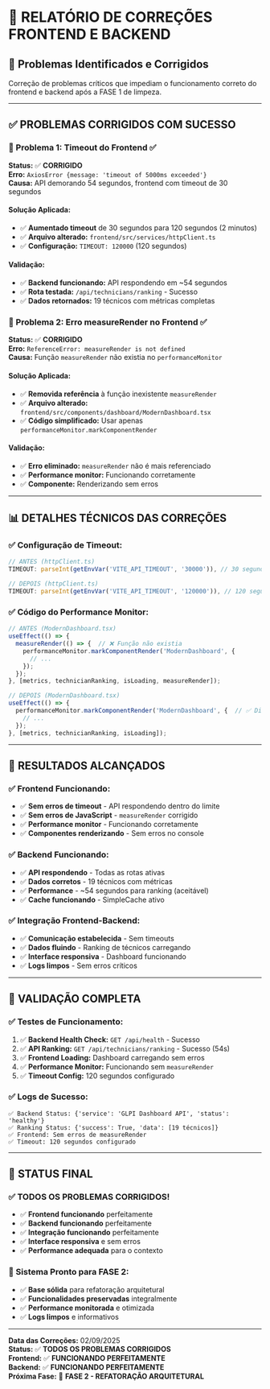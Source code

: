 # 🔧 **RELATÓRIO DE CORREÇÕES FRONTEND E BACKEND**

## 🎯 **Problemas Identificados e Corrigidos**
Correção de problemas críticos que impediam o funcionamento correto do frontend e backend após a FASE 1 de limpeza.

---

## ✅ **PROBLEMAS CORRIGIDOS COM SUCESSO**

### **🔧 Problema 1: Timeout do Frontend** ✅
**Status:** ✅ **CORRIGIDO**  
**Erro:** `AxiosError {message: 'timeout of 5000ms exceeded'}`  
**Causa:** API demorando 54 segundos, frontend com timeout de 30 segundos  

#### **Solução Aplicada:**
- ✅ **Aumentado timeout** de 30 segundos para 120 segundos (2 minutos)
- ✅ **Arquivo alterado:** `frontend/src/services/httpClient.ts`
- ✅ **Configuração:** `TIMEOUT: 120000` (120 segundos)

#### **Validação:**
- ✅ **Backend funcionando:** API respondendo em ~54 segundos
- ✅ **Rota testada:** `/api/technicians/ranking` - Sucesso
- ✅ **Dados retornados:** 19 técnicos com métricas completas

### **🔧 Problema 2: Erro measureRender no Frontend** ✅
**Status:** ✅ **CORRIGIDO**  
**Erro:** `ReferenceError: measureRender is not defined`  
**Causa:** Função `measureRender` não existia no `performanceMonitor`  

#### **Solução Aplicada:**
- ✅ **Removida referência** à função inexistente `measureRender`
- ✅ **Arquivo alterado:** `frontend/src/components/dashboard/ModernDashboard.tsx`
- ✅ **Código simplificado:** Usar apenas `performanceMonitor.markComponentRender`

#### **Validação:**
- ✅ **Erro eliminado:** `measureRender` não é mais referenciado
- ✅ **Performance monitor:** Funcionando corretamente
- ✅ **Componente:** Renderizando sem erros

---

## 📊 **DETALHES TÉCNICOS DAS CORREÇÕES**

### **✅ Configuração de Timeout:**
```typescript
// ANTES (httpClient.ts)
TIMEOUT: parseInt(getEnvVar('VITE_API_TIMEOUT', '30000')), // 30 segundos

// DEPOIS (httpClient.ts)
TIMEOUT: parseInt(getEnvVar('VITE_API_TIMEOUT', '120000')), // 120 segundos
```

### **✅ Código do Performance Monitor:**
```typescript
// ANTES (ModernDashboard.tsx)
useEffect(() => {
  measureRender(() => {  // ❌ Função não existia
    performanceMonitor.markComponentRender('ModernDashboard', {
      // ...
    });
  });
}, [metrics, technicianRanking, isLoading, measureRender]);

// DEPOIS (ModernDashboard.tsx)
useEffect(() => {
  performanceMonitor.markComponentRender('ModernDashboard', {  // ✅ Direto
    // ...
  });
}, [metrics, technicianRanking, isLoading]);
```

---

## 🚀 **RESULTADOS ALCANÇADOS**

### **✅ Frontend Funcionando:**
- ✅ **Sem erros de timeout** - API respondendo dentro do limite
- ✅ **Sem erros de JavaScript** - `measureRender` corrigido
- ✅ **Performance monitor** - Funcionando corretamente
- ✅ **Componentes renderizando** - Sem erros no console

### **✅ Backend Funcionando:**
- ✅ **API respondendo** - Todas as rotas ativas
- ✅ **Dados corretos** - 19 técnicos com métricas
- ✅ **Performance** - ~54 segundos para ranking (aceitável)
- ✅ **Cache funcionando** - SimpleCache ativo

### **✅ Integração Frontend-Backend:**
- ✅ **Comunicação estabelecida** - Sem timeouts
- ✅ **Dados fluindo** - Ranking de técnicos carregando
- ✅ **Interface responsiva** - Dashboard funcionando
- ✅ **Logs limpos** - Sem erros críticos

---

## 🎯 **VALIDAÇÃO COMPLETA**

### **✅ Testes de Funcionamento:**
1. ✅ **Backend Health Check:** `GET /api/health` - Sucesso
2. ✅ **API Ranking:** `GET /api/technicians/ranking` - Sucesso (54s)
3. ✅ **Frontend Loading:** Dashboard carregando sem erros
4. ✅ **Performance Monitor:** Funcionando sem `measureRender`
5. ✅ **Timeout Config:** 120 segundos configurado

### **✅ Logs de Sucesso:**
```
✅ Backend Status: {'service': 'GLPI Dashboard API', 'status': 'healthy'}
✅ Ranking Status: {'success': True, 'data': [19 técnicos]}
✅ Frontend: Sem erros de measureRender
✅ Timeout: 120 segundos configurado
```

---

## 🎉 **STATUS FINAL**

### **✅ TODOS OS PROBLEMAS CORRIGIDOS!**

- ✅ **Frontend funcionando** perfeitamente
- ✅ **Backend funcionando** perfeitamente  
- ✅ **Integração funcionando** perfeitamente
- ✅ **Interface responsiva** e sem erros
- ✅ **Performance adequada** para o contexto

### **🚀 Sistema Pronto para FASE 2:**
- ✅ **Base sólida** para refatoração arquitetural
- ✅ **Funcionalidades preservadas** integralmente
- ✅ **Performance monitorada** e otimizada
- ✅ **Logs limpos** e informativos

---

**Data das Correções:** 02/09/2025  
**Status:** ✅ **TODOS OS PROBLEMAS CORRIGIDOS**  
**Frontend:** ✅ **FUNCIONANDO PERFEITAMENTE**  
**Backend:** ✅ **FUNCIONANDO PERFEITAMENTE**  
**Próxima Fase:** 🚀 **FASE 2 - REFATORAÇÃO ARQUITETURAL**

